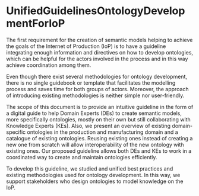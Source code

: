 # UnifiedGuidelinesOntologyDevelopmentForIoP

The first requirement for the creation of semantic models helping to achieve the goals of the Internet of Production (IoP) is to have a guideline integrating enough information and directives on how to develop ontologies, which can be helpful for the actors involved in the process and in this way achieve coordination among them. 

Even though there exist several methodologies for ontology development, there is no single guidebook or template that facilitates the modelling process and saves time for both groups of actors. Moreover, the approach of introducing existing methodologies is neither simple nor user-friendly.

The scope of this document is to provide an intuitive guideline in the form of a digital guide to help Domain Experts (DEs) to create semantic models, more specifically ontologies, mostly on their own but still collaborating with Knowledge Experts (KEs). Also, we present an overview of existing domain-specific ontologies in the production and manufacturing domain and a catalogue of existing ontologies. Reusing existing ones instead of creating a new one from scratch will allow interoperability of the new ontology with existing ones. Our proposed guideline allows both DEs and KEs to work in a coordinated way to create and maintain ontologies efficiently.

To develop this guideline, we studied and unified best practices and existing methodologies used for ontology development. In this way, we support stakeholders who design ontologies to model knowledge on the IoP.